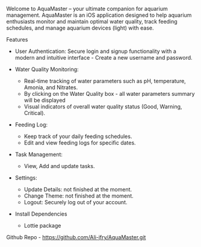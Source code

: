 Welcome to AquaMaster – your ultimate companion for aquarium management. AquaMaster is an iOS application designed to help aquarium enthusiasts monitor and maintain optimal water quality, track feeding schedules, and manage aquarium devices (light) with ease.

Features
* User Authentication: Secure login and signup functionality with a modern and intuitive interface - Create a new username and password.
* Water Quality Monitoring:
    * Real-time tracking of water parameters such as pH, temperature, Amonia, and Nitrates.
    * By clicking on the Water Quality box - all water parameters summary will be displayed
    * Visual indicators of overall water quality status (Good, Warning, Critical).
* Feeding Log:
    * Keep track of your daily feeding schedules.
    * Edit and view feeding logs for specific dates.


* Task Management:
    * View, Add and update tasks.
      
* Settings:
   * Update Details: not finished at the moment.
   * Change Theme: not finished at the moment.
   * Logout: Securely log out of your account.

* Install Dependencies
   * Lottie package

Github Repo -  https://github.com/Ali-jfry/AquaMaster.git


